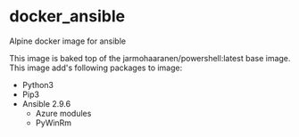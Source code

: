 # docker_ansible
Alpine docker image for ansible

This image is baked top of the jarmohaaranen/powershell:latest base image.
This image add's following packages to image:

- Python3
- Pip3
- Ansible 2.9.6
  - Azure modules
  - PyWinRm

